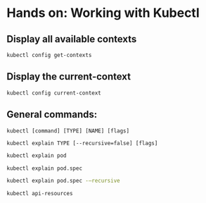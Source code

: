 # Hands on: Working with Kubectl

## Display all available contexts

`kubectl config get-contexts`

## Display the current-context

`kubectl config current-context`

## General commands:

`kubectl [command] [TYPE] [NAME] [flags]`

`kubectl explain TYPE [--recursive=false] [flags]`

```bash
kubectl explain pod

kubectl explain pod.spec

kubectl explain pod.spec -–recursive
```

`kubectl api-resources`
